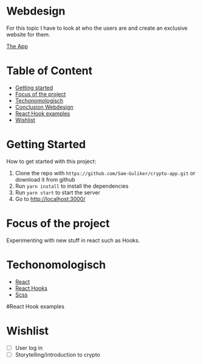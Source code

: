 # Webdesign
For this topic I have to look at who the users are and create an exclusive website for them.

[The App](https://loving-wescoff-d8783f.netlify.app/)

# Table of Content
* [Getting started](#getting-started)
* [Focus of the project](#focus-of-the-project)
* [Techonomologisch](#techonomologisch)
* [Conclusion Webdesign](#conculsion-webdesign)
* [React Hook examples](#react-hook-examples)
* [Wishlist](#Wishlist)

# Getting Started
How to get started with this project:
1.  Clone the repo with `https://github.com/Sam-Guliker/crypto-app.git` or download it from github
2.  Run `yarn install`  to install the dependencies
3.  Run `yarn start` to start the server
4.  Go to [http://localhost:3000/](http://localhost:3000/)

# Focus of the project
Experimenting with new stuff in react such as Hooks.

# Techonomologisch
- [React](https://reactjs.org/)
- [React Hooks](https://reactjs.org/docs/hooks-intro.html)
- [Scss](https://sass-lang.com/)

#React Hook examples

# Wishlist
- [ ] User log in
- [ ] Storytelling/introduction to crypto
